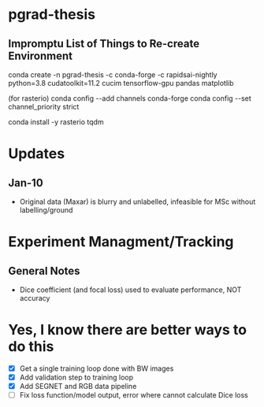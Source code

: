 # pgrad-thesis
## Impromptu List of Things to Re-create Environment
conda create -n pgrad-thesis -c conda-forge -c rapidsai-nightly python=3.8 cudatoolkit=11.2 cucim tensorflow-gpu pandas matplotlib

(for rasterio)
conda config --add channels conda-forge
conda config --set channel_priority strict

conda install -y rasterio tqdm

# Updates
## Jan-10
- Original data (Maxar) is blurry and unlabelled, infeasible for MSc without labelling/ground 


# Experiment Managment/Tracking
## General Notes
- Dice coefficient (and focal loss) used to evaluate performance, NOT accuracy


# Yes, I know there are better ways to do this
- [x] Get a single training loop done with BW images
- [x] Add validation step to training loop
- [x] Add SEGNET and RGB data pipeline
- [ ] Fix loss function/model output, error where cannot calculate Dice loss